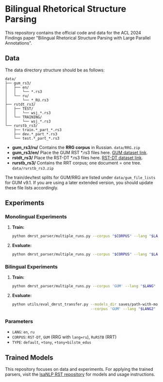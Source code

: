 # Bilingual Rhetorical Structure Parsing

This repository contains the official code and data for the ACL 2024 Findings paper "Bilingual Rhetorical Structure Parsing with Large Parallel Annotations".

## Data

The data directory structure should be as follows:

```
data/
├── gum_rs3/
│   ├── en/
│   │   └── *.rs3
│   └── ru/
│       └── *_RU.rs3
├── rstdt_rs3/
│   ├── TEST/
│   │   └── wsj_*.rs3
│   └── TRAINING/
│       └── wsj_*.rs3
└── rurstb_rs3/
    ├── train.*_part_*.rs3
    ├── dev.*_part_*.rs3
    └── test.*_part_*.rs3

```

- **gum_rs3/ru/** Contains the **RRG corpus** in Russian. `data/RRG.zip`
- **gum_rs3/en/** Place the GUM RST *.rs3 files here. [GUM dataset link](https://github.com/amir-zeldes/gum).
- **rstdt_rs3/** Place the RST-DT *.rs3 files here. [RST-DT dataset link](https://catalog.ldc.upenn.edu/LDC2002T07).
- **rurstb_rs3/** Contains the RRT corpus; one document = one tree. `data/rurstb_rs3.zip`

The train/dev/test splits for GUM/RRG are listed under `data/gum_file_lists` for GUM v9.1. If you are using a later extended version, you should update these file lists accordingly.

## Experiments

### Monolingual Experiments

1. **Train:**
   ```bash  
   python dmrst_parser/multiple_runs.py --corpus "$CORPUS" --lang "$LANG" --model_type "$TYPE" train
   ```

2. **Evaluate:**
   ```bash
   python dmrst_parser/multiple_runs.py --corpus "$CORPUS" --lang "$LANG" --model_type "$TYPE" evaluate
   ```

### Bilingual Experiments

1. **Train:**
   ```bash
   python dmrst_parser/multiple_runs.py --corpus 'GUM' --lang "$LANG" --model_type "$TYPE" train_mixed --mixed 100
   ```

2. **Evaluate:**
   ```bash
   python utils/eval_dmrst_transfer.py --models_dir saves/path-with-models \
                                       --corpus 'GUM' --lang "$LANG2" --nfolds 5 evaluate
   ```

### Parameters

- `LANG`: `en`, `ru`
- `CORPUS`: `RST-DT`, `GUM` (RRG with `lang=ru`), `RuRSTB` (RRT)
- `TYPE`: `default`, `+tony`, `+tony+bilstm_edus`


## Trained Models

This repository focuses on data and experiments. For applying the trained parsers, visit the [IsaNLP RST repository](https://github.com/tchewik/isanlp_rst) for models and usage instructions.

